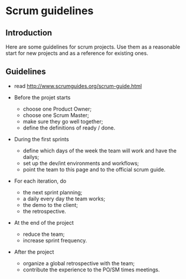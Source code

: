 # Scrum guidelines

## Introduction
Here are some guidelines for scrum projects. Use them as a reasonable start for
new projects and as a reference for existing ones.

## Guidelines

- read http://www.scrumguides.org/scrum-guide.html

- Before the projet starts
  - choose one Product Owner;
  - choose one Scrum Master;
  - make sure they go well together;
  - define the definitions of ready / done.

- During the first sprints
  - define which days of the week the team will work and have the dailys;
  - set up the dev/int environments and workflows;
  - point the team to this page and to the official scrum guide.

- For each iteration, do
  - the next sprint planning;
  - a daily every day the team works;
  - the demo to the client;
  - the retrospective.

- At the end of the project
  - reduce the team;
  - increase sprint frequency.

- After the project
  - organize a global retrospective with the team;
  - contribute the experience to the PO/SM times meetings.
